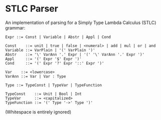 # STLC Parser

An implementation of parsing for a Simply Type Lambda Calculus (STLC) grammar:

```
Expr ::= Const | Variable | Abstr | Appl | Cond

Const    ::= unit | true | false | <numeral> | add | mul | or | and
Variable ::= VarPlain | '(' VarPlain ')'
Abstr    ::= '\' VarAnn '.' Expr | '(' '\' VarAnn '.' Expr ')'
Appl     ::= '(' Expr '$' Expr ')'
Cond     ::= '(' Expr '?' Expr '::' Expr ')'

Var    ::= <lowercase>
VarAnn ::= Var | Var : Type

Type ::= TypeConst | TypeVar | TypeFunction

TypeConst    ::= Unit | Bool | Int
TypeVar      ::= <capitalized>
TypeFunction ::= '(' Type '->' Type ')'
```

(Whitespace is entirely ignored)
